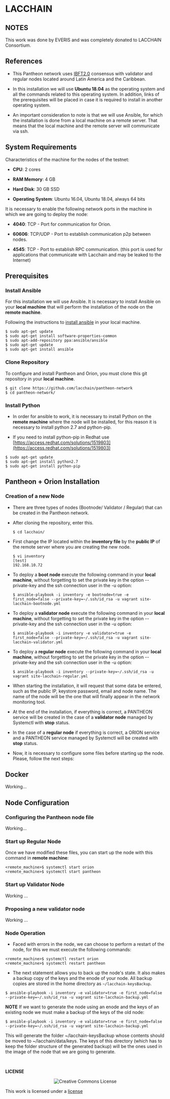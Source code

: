 # LACCHAIN #

## NOTES

This work was done by EVERIS and was completely donated to LACCHAIN Consortium.

## References

* This Pantheon network uses [IBFT2.0](https://docs.pantheon.pegasys.tech/en/latest/Consensus-Protocols/IBFT/) consensus with validator and regular nodes located around Latin America and the Caribbean. 

* In this installation we will use **Ubuntu 18.04** as the operating system and all the commands related to this operating system. In addition, links of the prerequisites will be placed in case it is required to install in another operating system.

* An important consideration to note is that we will use Ansible, for which the installation is done from a local machine on a remote server. That means that the local machine and the remote server will communicate via ssh.

## System Requirements

Characteristics of the machine for the nodes of the testnet:

* **CPU**: 2 cores

* **RAM Memory**: 4 GB

* **Hard Disk**: 30 GB SSD

* **Operating System**: Ubuntu 16.04, Ubuntu 18.04, always 64 bits

It is necessary to enable the following network ports in the machine in which we are going to deploy the node:

* **4040**: TCP - Port for communication for Orion.

* **60606**: TCP/UDP - Port to establish communication p2p between nodes.

* **4545**: TCP - Port to establish RPC communication. (this port is used for applications that communicate with Lacchain and may be leaked to the Internet)

## Prerequisites

### Install Ansible ###

For this installation we will use Ansible. It is necessary to install Ansible on your **local machine** that will perform the installation of the node on the **remote machine**.

Following the instructions to [install ansible](https://docs.ansible.com/ansible/latest/installation_guide/intro_installation.html) in your local machine.

```shell
$ sudo apt-get update
$ sudo apt-get install software-properties-common
$ sudo apt-add-repository ppa:ansible/ansible
$ sudo apt-get update
$ sudo apt-get install ansible
```

### Clone Repository ####

To configure and install Pantheon and Orion, you must clone this git repository in your **local machine**.

```shell
$ git clone https://github.com/lacchain/pantheon-network
$ cd pantheon-network/
```

### Install Python ###

* In order for ansible to work, it is necessary to install Python on the **remote machine** where the node will be installed, for this reason it is necessary to install python 2.7 and python-pip.

* If you need to install python-pip in Redhat use [https://access.redhat.com/solutions/1519803](https://access.redhat.com/solutions/1519803)

```shell
$ sudo apt-get update
$ sudo apt-get install python2.7
$ sudo apt-get install python-pip
```

## Pantheon + Orion Installation ##

### Creation of a new Node ###

* There are three types of nodes (Bootnode/ Validator / Regular) that can be created in the Pantheon network.

* After cloning the repository, enter this.

    ```shell
    $ cd lacchain/
    ``` 

* First change the IP located within the **inventory file** by the **public IP** of the remote server where you are creating the new node.

	```shell
	$ vi inventory
	[test]
	192.168.10.72
	```

* To deploy a **boot node** execute the following command in your **local machine**, without forgetting to set the private key in the option --private-key and the ssh connection user in the -u option:

	```shell
	$ ansible-playbook -i inventory -e bootnode=true -e first_node=false --private-key=~/.ssh/id_rsa -u vagrant site-lacchain-bootnode.yml
	```

* To deploy a **validator node** execute the following command in your **local machine**, without forgetting to set the private key in the option --private-key and the ssh connection user in the -u option:

	```shell
	$ ansible-playbook -i inventory -e validator=true -e first_node=false --private-key=~/.ssh/id_rsa -u vagrant site-lacchain-validator.yml
	```

* To deploy a **regular node** execute the following command in your **local machine**, without forgetting to set the private key in the option --private-key and the ssh connection user in the -u option:

	```shell
	$ ansible-playbook -i inventory --private-key=~/.ssh/id_rsa -u vagrant site-lacchain-regular.yml
	```

* When starting the installation, it will request that some data be entered, such as the public IP, keystore password, email and node name. The name of the node will be the one that will finally appear in the network monitoring tool.

* At the end of the installation, if everything is correct, a PANTHEON service will be created in the case of a **validator node** managed by Systemctl with **stop** status.

* In the case of a **regular node** if everything is correct, a ORION service and a PANTHEON service managed by Systemctl will be created with **stop** status.

* Now, it is necessary to configure some files before starting up the node. Please, follow the next steps:

## Docker ##

Working...

## Node Configuration

### Configuring the Pantheon node file ###

Working...

### Start up Regular Node ###

Once we have modified these files, you can start up the node with this command in **remote machine**:

```shell
<remote_machine>$ systemctl start orion
<remote_machine>$ systemctl start pantheon
```

### Start up Validator Node ####

Working ...

### Proposing a new validator node ###

Working ...

### Node Operation ###

 * Faced with errors in the node, we can choose to perform a restart of the node, for this we must execute the following commands:

```shell
<remote_machine>$ systemctl restart orion
<remote_machine>$ systemctl restart pantheon
```

 * The next statement allows you to back up the node's state. It also makes a backup copy of the keys and the enode of your node. All backup copies are stored in the home directory as `~/lacchain-keysBackup`.
 
```shell
$ ansible-playbook -i inventory -e validator=true -e first_node=false --private-key=~/.ssh/id_rsa -u vagrant site-lacchain-backup.yml 
```

**NOTE**
If we want to generate the node using an enode and the keys of an existing node we must make a backup of the keys
of the old node:

```shell
$ ansible-playbook -i inventory -e validator=true -e first_node=false --private-key=~/.ssh/id_rsa -u vagrant site-lacchain-backup.yml 

```

This will generate the folder ~/lacchain-keysBackup whose contents should be moved to ~/lacchain/data/keys.
The keys of this directory (which has to keep the folder structure of the generated backup) will be the ones used
in the image of the node that we are going to generate.


&nbsp;
&nbsp;

**LICENSE**

<center><img alt="Creative Commons License" style="border-width:0" src="https://i.creativecommons.org/l/by-nc/4.0/88x31.png" /></center>

This work is licensed under a [license](http://creativecommons.org/licenses/by-nc/4.0/)
